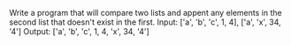 Write a program that will compare two lists and appent any elements in the second list that doesn't exist in the first.
Input: ['a', 'b', 'c', 1, 4], ['a', 'x', 34, '4']
Output: ['a', 'b', 'c', 1, 4, 'x', 34, '4']